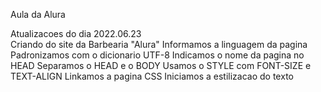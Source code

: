 Aula da Alura

 Atualizacoes do dia 2022.06.23   
    Criando do site da Barbearia "Alura"
    Informamos a linguagem da pagina
    Padronizamos com o dicionario UTF-8
    Indicamos o nome da pagina no HEAD
    Separamos o HEAD e o BODY
    Usamos o STYLE com FONT-SIZE e TEXT-ALIGN
    Linkamos a pagina CSS
    Iniciamos a estilizacao do texto

